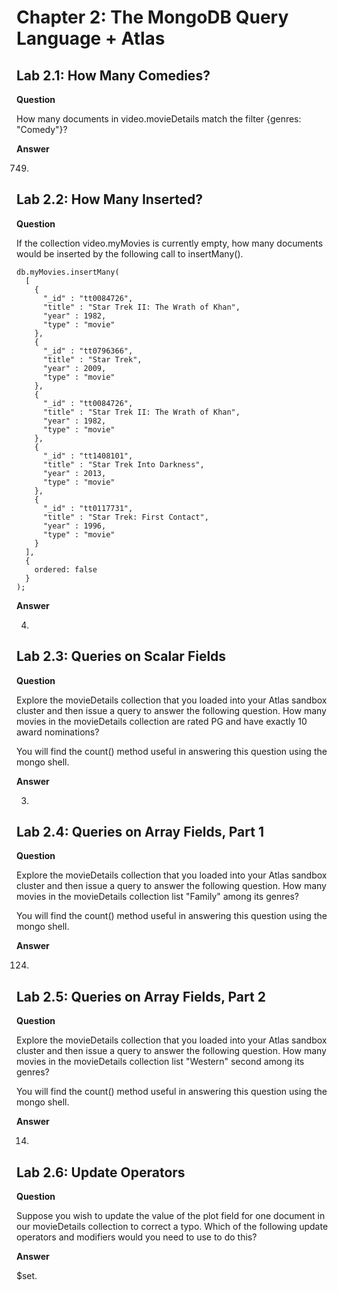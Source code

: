 # Chapter 2: The MongoDB Query Language + Atlas

## Lab 2.1: How Many Comedies?

**Question**

How many documents in video.movieDetails match the filter {genres: "Comedy"}?

**Answer**

749.

## Lab 2.2: How Many Inserted?

**Question**

If the collection video.myMovies is currently empty, how many documents would be inserted by the following call to insertMany().

```
db.myMovies.insertMany(
  [
    {
      "_id" : "tt0084726",
      "title" : "Star Trek II: The Wrath of Khan",
      "year" : 1982,
      "type" : "movie"
    },
    {
      "_id" : "tt0796366",
      "title" : "Star Trek",
      "year" : 2009,
      "type" : "movie"
    },
    {
      "_id" : "tt0084726",
      "title" : "Star Trek II: The Wrath of Khan",
      "year" : 1982,
      "type" : "movie"
    },
    {
      "_id" : "tt1408101",
      "title" : "Star Trek Into Darkness",
      "year" : 2013,
      "type" : "movie"
    },
    {
      "_id" : "tt0117731",
      "title" : "Star Trek: First Contact",
      "year" : 1996,
      "type" : "movie"
    }
  ],
  {
    ordered: false
  }
);
```

**Answer**

4.

## Lab 2.3: Queries on Scalar Fields

**Question**

Explore the movieDetails collection that you loaded into your Atlas sandbox cluster and then issue a query to answer the following question. How many movies in the movieDetails collection are rated PG and have exactly 10 award nominations?

You will find the count() method useful in answering this question using the mongo shell.

**Answer**

3.

## Lab 2.4: Queries on Array Fields, Part 1

**Question**

Explore the movieDetails collection that you loaded into your Atlas sandbox cluster and then issue a query to answer the following question. How many movies in the movieDetails collection list "Family" among its genres?

You will find the count() method useful in answering this question using the mongo shell.

**Answer**

124.

## Lab 2.5: Queries on Array Fields, Part 2

**Question**

Explore the movieDetails collection that you loaded into your Atlas sandbox cluster and then issue a query to answer the following question. How many movies in the movieDetails collection list "Western" second among its genres?

You will find the count() method useful in answering this question using the mongo shell.

**Answer**

14.

## Lab 2.6: Update Operators

**Question**

Suppose you wish to update the value of the plot field for one document in our movieDetails collection to correct a typo. Which of the following update operators and modifiers would you need to use to do this?

**Answer**

\$set.
